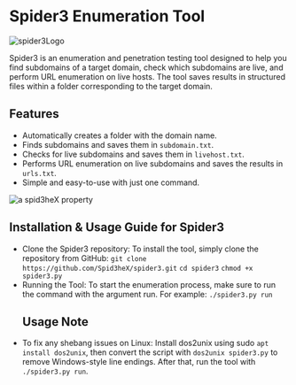 # Spider3 Enumeration Tool

![spider3Logo](https://github.com/user-attachments/assets/7f392565-5b08-4c66-9649-33085dae8600)

Spider3 is an enumeration and penetration testing tool designed to help you find subdomains of a target domain, check which subdomains are live, and perform URL enumeration on live hosts. The tool saves results in structured files within a folder corresponding to the target domain.

## Features
- Automatically creates a folder with the domain name.
- Finds subdomains and saves them in `subdomain.txt`.
- Checks for live subdomains and saves them in `livehost.txt`.
- Performs URL enumeration on live subdomains and saves the results in `urls.txt`.
- Simple and easy-to-use with just one command.

![a spid3heX property](https://github.com/user-attachments/assets/0c6de5f8-7ba5-4273-9406-f0905f964dd0)


## Installation & Usage Guide for Spider3
- Clone the Spider3 repository: To install the tool, simply clone the repository from GitHub:
 `git clone https://github.com/Spid3heX/spider3.git`
 `cd spider3`
 `chmod +x spider3.py`
- Running the Tool: To start the enumeration process, make sure to run the command with the argument run. For example:
  `./spider3.py run`
  ## Usage Note
- To fix any shebang issues on Linux:
  Install dos2unix using sudo `apt install dos2unix`, then convert the script with `dos2unix spider3.py` to remove Windows-style line endings. After that, run the tool with   `./spider3.py run`.

